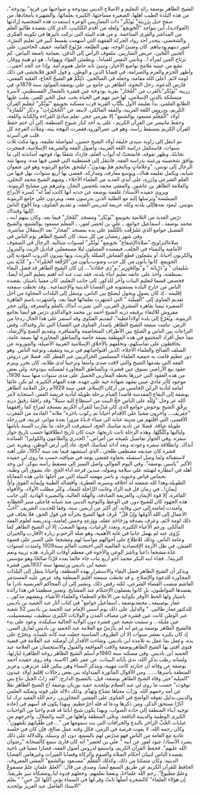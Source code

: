 الشيخ الطاهر بوضفة رائد التعليم و الاصلاح الديني  ببودوخة و ضواحيها
 من قرية" بودوخة"، من هذه البلدة الطيب أهلها، الصغيرة مساحتها، الكبيرة بعلمائها، والشهيرة بأمجادها، من سفح جبل بِزَرِيبَةِ" بُوبْكَر" ذات التضاريس الوعرة اِستمدت  هذه الشخصية  إرادتها (الفولاذية)، أين يتواجد "الْجَوِيمَع" ولعله من أقدم الكَتَاتِيبِ، الذي كان يقصده طالبو العلم من المداشر والقرى المتاخمة. 
و من هذه البيئة التي تركت تأثيرها في تكوينه الفكري والشخصي، ينحدر أحد رواد الحركة الفقهية التي أسهمت بقسط كبير في تعليم النشء، أمور دينهم ودنياهم.
كان وضيئَ الوجه، بهي الطلعة، مَرْبُوعَ القامة، خفيف الحاجبين، على الجبين اللُّجَين، عريض الشاربين. 
ملفوف الرأس إلى الذقن، بعمامة ناصعة البياض، كم ترتاح العين لمرآه !.. 
وتأنس النفس للقياه!.. ويطمئن الفؤاد ويهواه!.. هو ذو هيبة ووقار، تشع من عينيه ملامح تواضع الأخيار،  وتنبئ بأنه حامل هموم أمة. 
وإذا جد الجد أخفى... وأظهر  الحزم والعزم والصرامة، في قضايا الدين و الوطن، و قول الحق فلايخشى في ذلك لومة لائم. 
أعلى الله مقامه، وجعله في الصالحين. 
ذَلِكُمْ هو الشيخُ الحاج، الفقيه المفتي، فارس الدعوة، رجل النخوة،  الطاهر بن جامع بن علي بوضفة،المولود  سنة 1879م،  في زريبة "بُوبْكَر"بالقرب من "لَمْجَاز" بقرية بودوخة عين قشرة بالشمال القسنطيني. لأسرة متمسّكة بالدين الإسلامي، لها حيز مهم في الحياة بحب عمل الخير للغير، يغلب عليها الطابع العلمي. 
بدأ  تعليمه الأول بكُتَّابِ القرية قرب مسكنه بجويمع "بُوبْكَر" لتعليم القرآن الكريم، ودروس اللغة العربية، والفقه المالكي.
 لايبعد عن  "الْحُجَيْرَاتِ" و ديّار "لَعْمَارَة"  أولاد "الْمَعَلَّم مسعود بوالشمع" إلا بمرمى حجر.
 تعلم مبادئ القراءة والكتابة واللغة، وحفظ ماتيسر من القرآن الكريم ، على يد أحد كبار شيوخ المنطقة، إلى أن ختم حفظ القرآن الكريم بمسقط رأسه، وهو في عمرالورود،فغمرت البهجة بيته، وملأت الفرحة كل قلب في أسرته.  
 تم انتقل إلى زاوية سيدي خليفة  أولاد الشيخ حسين، لمواصلة تعليمه، 
وبها مكث ثلاث سنوات، فاستكمل  دراسة اللغة العربية، وأصول الفقه والشريعة الإسلامية، فتفجرت نجابتُهُ، وظهر تفوقه، فانفتحتْ له أبواب العلم، فازداد شغفًا بها، فوجهه أساتذته إلى ما يوافق شخصيته ورغبته بدراسة الفقه،  فانتقل إلى قسنطينة التي قضى فيها مدة.
 ومنها شد الرحال إلى تونس، "وعلاماتٍ وبالنجمِ همْ يهتدونَ"، ليلتحق بجامع الزيتونة وهو في عنفوان شبابه، ويكمل تعليمه هناك، ويوسع معارفه، ومداركه. 
 فقضى بها أربع سنوات، نهل  فيها  من
العلم الشرعي ودُرَرِهِ، على أيدي العديد من العلماء الأجلاء ، ومنهم الشيخ محمد النخلي، والعلامة الطاهر بن عاشور، والمفتي محمد بلحسين النجار، وغيرهم من مشايخ الزيتونة.
ويروي حفيده الأستاذ/ علقمة بوضفة عن جدته أنها كانت تُعِدُّ له" كسرة الأبراج المبسّسة"وترسلها إليه مع الطلبة الذين يدرسون معه، ويتردون على جامع الزيتونة  بتونس.
 ليعود بعدهاإلى بلدته وكله عزيمة   لتدريس الفقه، و تقديم الفتاوى، وما أَحْوَجَ الناسَ إليها وقتذاك!.                                         
درّس العديدَ من التلاميذ  بجويمع "بُوبْكَر" ومسجد "لَمْجَاز" فيما بعد،
 وكان بينهم ابنه 
 ـ محمد بوضفة
 ـ اسماعيل جوامع،
ـ علي بن لخضر لعور، 
ـ المعلم مسعود بوالشمع،
والشيخ الفضيل جوامع الذي تَشَرّفْت بالتَّتَلْمذِ  على يده بمسجد "لمجاز" بعد الإسقلال مباشرة. 
وفي شهر رمضان من كل سنة، كان الشيخ الطاهر يؤم الناس  في صلاةالتراويح،"صلاةالإشفاع"
 بجويمع" بُوبْكَر" لسنوات متتالية. الرجال في الصفوف الأمامية والنساء في الخلف. 
فيقصده المصلون  ليلا مستعملين قناديل الزيت  والبترول  والكربون أحيانا، أو  يشعلون قطع القماش المبللة بالزيت، وبها ينيرون الدروب المؤدية إلى الجويمع. 
كانوا يأتون من كل حدب وصوب،يأتون من"الرّقْعَة الحَمْراء"، و" كَدْيَةِ بني سُليمان " و"دَرْيانَة " و"بوالخَنٍزِير"،و"ذِي حَمّادَة"... 
إن كان الشيخ الطاهر قد فضل البقاء بمنطقته، وأخذ على عاتقه تعليم أبناء بلدته، فقد تبث عنه أنه اهتم بتعليم المرأة أيضا، فخصص قسما لتعليم البنات وآخر للذكور. 
  إلى جانب التعليم، كان مفتيا بامتياز، يقصده الناس من خارج البلدة يستفتونه في القضايا الدينية والإجتماعية.. وقد تخطت سمعته إقليمه  ، إذ كان يصول ويجول ليصلح بين الناس، ويتنقل إلى البلدات المجاوة  من أجل  تقديم الفتاوى إلى "الْقِيقْبَة " التي اشتهرت بعلمائها  فيما بعد، واشتهرت باسم القاهرة الصغيرة تيمنا بقاهرة المشرق العربي، التي تميزت آنذاك بالعلم والمعرفة.
 وإلى حجر مفروش  للالتقاء برفيقه دربه الشيخ أحمد بن محمد خوالدالذي درَس هو أيضا بجامع الزيتونة.
ويُعَرّجُ إلى بلدة أولادأعطية".  لتقديم الفتاوى وقد استمر على هذا الحال ردحا من الزمن.
تنامت سمعة الشيخ الطاهر بإصدار الفتاوى في القضايا التي تثار وقتذاك، وفض النزاعات بين الناس و الصلح بين الأطراف المتخاصمة والمتنافرة. 
وتقديم النصح والإرشاد، مما جعل أفراد المجتمع في هذه المنطقة بصفة خاصة والمناطق المجاورة لها بصفة عامة، يحافظون على تماسكهم، وتخلُّقهم بالأخلاق الإسلامية العربية الأصيلة، والموروثة عن السلف الصالح والعلماء الأجلاء، الذين أفنواحياتهم في تربية وتثقيف وتوعية الناس. وهو دور عظيم 
قامت به جمعية العلماء المسلمين  الجزائريين عبر القطر كله. 
فضلا عن دروس الفقه التي يقدمها الشيخ والتي لاقت صدى واسعا وترحيبا
لدى طلابه،  كان يحرر ويبرم  عقود بيع الأراضي بسوق عين قشرة، وبالمناطق المجاورة لمسكنه ببودوخة. 
ولي بعض من هذه العقود التي  حررها بخطه المغاربي الجميل على مدى سنوات منها  سنة 1936، موجود كأثر مادي عيني يشهد شهادة  حية على جهده. 
هذه المهام الكثيرة، لم تكن عائقا أمامه لتأدية الركن الخامس من أركان  الإسلام. ففي سنة 1929م  رحل العلامة الطاهر بوضفة إلى البقاع المقدسة  قاصدا القيام برحلة طويلة لتأدية فريضة العمر، استجابة لأمر الله عز وجل "وَلِلّهِ على الناسِ حَجُّ البيتِ من استطاعَ  إليهِ سبيلَا" وقد  رافقَهُ رفيقُ دربهِ  بِرِفْقٍ الشيخ بوحوش جوامع الذي كان مُدَرِّسا للقرآن الكريم بمسجد لمزاج كما رافقهما "جقريف... وآخرون مشيا على الأقدام أحيانا تم ركوب باخرة" ملاتة" القادمة من المغرب الأقصى، التي أقلتهم  من مدينة عنابة الى ميناء جَـدّةَ  مرورا بعدة  مواني عربية، في رحلة طويلة شاقة. فضلا عن تأدية مناسك الحج، استغرقت الرحلة،  ما يقارب السنة بأيامها ولياليها وكَلْكَلِهَا. 
وهذه الرحلة ثابت تاريخها، حيث كان تاريخ انطلاقتها حسب تاريخ جواز سفره.
 وفي الجواز تفاصيل تلقيحه من أمراض،" الجدري والطاعون والكوليرا" السائدة آنذاك. وانطلاقة سفره وعودته وبعد آدائه لمناسك الحج، عاد إلى أرض الوطن، وبقرية عين قشرة كان صديقه  مصطفى طلحي  ـ الذي استشهد فيما بعد سنة 1957ـ على أهبة  لاستقباله
ولما وصل استقبله بحفاوة  فقضى يومه في ضيافته،حسب ما روى لي حفيده الأكبر "ياسين بوضفة".
 وفي اليوم الموالي واصل السير إلى مسقط رأسه ببوكر، أين وجد أهله في انتظاره لتهنئته
على سلامة وصوله، مبدين فرحة آداء الحج.
عاد بشوق إلى وطنه، بحماس فياض وحيوية، و باشر مهمته النبيلة  التي من أجلها عانى هذه المعاناة الطويلة،وهذا كله شفعته له أخلاقه وسيرته العطرة، وأفضاله الطيبة وإيمانه القوي وأيُّ إيمانٍ!.. في زمان قل فيه الزاد وغابت الرَّاحلة للمعاد، وكثُر مطلب  الأولاد، والأفواه الفاغرة، إلا قوة الإيمان، والعزيمة الصادقة، والهِمّة العالية، والبصيرة الهادية. 
إلى جانب هذه الجهود كان للشيخ دور، في الوعظ والتوجيه الديني منذ شبابه فاعتلى منبر الخطابة وامتدت إمامته إلى حين وفاته.
أي أكثر من أربعين سنة، وفقا للحديث الشريف "أَحَبُّ الأعمالِ إلى الله أَدْوَمُها وإِنْ قَلَّ"  عُرِفَ فيها الشيخ  بجرأته في قول الحق،  فلا يخاف في ذلك لومة لائم، وعرف بصدقه ورَجَاحَةِ عقله، ووَرَعِهِ وحسن إمامته، وتدريسه لعلوم الفقه المالكي. 
ورغم الأعباء الكثيرة، وتعدد الرغبات، ومنها الصعبُ، إلا أن الشيخ الطاهر كما يُرْوَى عنه لم يهمل جانبا في غاية الأهمية، وهو صلة الرحم،و زيارة الأقارب والجيران وعامة الناس.  وذلك للاطلاع على أحوالهم  مواسيا لهم ومشجعا على الصبر  على قسوة العيش، في ظل الأزمة الإقتصادية العالمية التي اجتحت العالم سنة1929 وامتدت لسنوات عدّة،مشجعا داعيا وناشرَ الوعي والأخوة في معظم أوقات الزيارة. 
هذه تربية ونعم التربية!.. فجاء ابنه البكر محمد أخو أربع بنات جاء  عالما بعده فَرْدًا صالحًا،وهو مؤسس شعبة ابن باديس ورئيسها سنة 1937بعين قشرة.  
 ويذكر  أن الشيخ الطاهر فضل البقاء والاستقرار بهذه المنطقة، وأحيانا يتنقل إلى البلدات المجاورة للدعوة والإصلاح. 
و قد تخطت سمعته أقليم المنطقة 
وقد عرض عليه المستدمر الغاشم منصب القضاء الشرعي، لكنه رفض ذلك.
ونشير إلى أن المحاكم الفرنسية  نادرا ما يقصدها المواطنون، بل كانوا يفضلون الإحتكام عند المشايخ. 
 وتعتبر منطقتنا في هذا رائدة بامتياز ولها الحظ الأوفر بكوكبة من الأعلام العظماء والعلماء الأتقياء. وبعضهم مذكور. 
ـ عمار بوصبيعة
ـ محمدبوضفة 
ـ اسماعيل جوامع"
 في كتاب آثار عبد الحميد بن باديس   للدكتورعمار طالبي. "
والدليل على ذلك يوم أسس الإمام  عبد الحميد بن باديس 52 شعبة عبر الوطن
كانت عين قشرة في مصاف المدن و الولايات الكبرى  سطيف، تيسمسيلت،  عين مليلة...  و سميت شعبة عين قشرة  دون الولاية الحالية سكيكدة. 
وعود على بدء فالشيخ الطاهر بوضفة
 ورغم أنه لم يدْرُسْ مع العلامة عبد
 الحميد بن باديس لفارق السن، إذ كان يكبره بعشر سنوات  إلا أن الظروف المناسبة جعلت منه كأنه تلميذُه،  وتخرّج   على يده، وعمل بما عمل به تلامذة ابن باديس.
 وشاءت الأقدار أن أوصلته عند العلّامة  في قضية فتوى أفتى بها الشيخ الطاهربوضفة ولاقت الموافقة والقبول والاستحسان من العلامة عبد الحميد ابن باديس.
وفي مسكنه سنة 1940م أسلم الشيخ الطاهر روحَه الطاهرة لبارئها، ولسانه رطب بذكر الله، ندي بآياته البينات، عن عمر ناهز 61سنة.
 وقد روى حفيده  أحمد بوضفة عن وفاته أن جنازته كانت مهيبة، ويتذكر النساء وهن يبكين فَقْدَ عزيزهن، وعزيز المنطقة بأسرها....... 
ومن الأقوال المأثورة المتداولة بين بعض رجالات إقليم أولاد  عيدون  "الميلية"حين وفاة الشيخ الطاهر بوضفة، قيل، بالفصيح الدارج: "لقد رَابْ الجبل نتاع بني توفوت"
حسب ما روى لي عبد السلام بولحديد حفيد بورنان بوضفة آخ الشيخ الطاهر
نقلا عن أمه رحمهم الله. 
 ورَابَ معناها تصَدّع وتهَدَّمَ. 
وذلك دلالة على قوته وتمكنه العلمي والديني،بدليل تفوقه الواضح في الفتاوى على المفتين المجاورين. 
 رحم الله الفقيد ترك لنا آثارًا تستحق الذكر، ومن ذكرها ودعا له فله أجرٌعظيم. وبهذا يكون قد أسهم في إعادة توجيه أبناء المنطقة إلى جادة الصواب. 
وبهذا يكون شيخ آبائنا  قد قدم واجبا من الواجبات  الكبرى الوطنية والدينية النافعة.
ونجّى المنطقة وأهلها من التيه والضلال، وأخرجهم من غيابات الجُبِّ الزاخر بالبدع والخرافات التي بث  سمومها من "... في طُغْيانِهم يَعْمَهون". 
وكان رحمه الله، لا يفوت فرصة في الزمن، فكل  وقته عمل صالح، فإن كان في جلسة عادية مع العامة من الناس فهو مدرّس لهم بالسمع، دون أي وسيلة، وللدلالة على ذلك يسرد الأستاذ/ عبود لعور عن أبيه " علي بن لخضر" أنه كان قارئ سمع كالصحابة "رضوان الله عليهم". 
فحفظ القرآن الكريم، واستمع لدروس أصول الفقه، فصارا مفتيا في ناحية يقصده الناس لتبيان أحكام الصلاة  والصوم والزكاة وقضايا  الميراث وغيرهامن القضايا الدينية. وكان متمكنا من ذلك، وكذلك  الْمَعَلّم "مسـعود بوالشمع" المفتي المعروف، الحافظ للقرآن الكريم  عن طريق السمع أيضا، وصدق من قال: "العلمُ علمانِ علمٌ مسموعٌ وعلمٌ مطبوعٌ".
رحم الله علماءَنا، ونفعنا بعلمهم، وجعلهم  قدوة لنا، ومشكاة تنير طريقنا. 
إن هؤلاء العلماء" كالشجرةِ أصلُها ثابتٌ وفرعُها في السماءِ تؤتيِ أُكلها كلّ حينٍ"
         " بقلم الاستاذ الفاضل عبد العزيز بولحديد"

